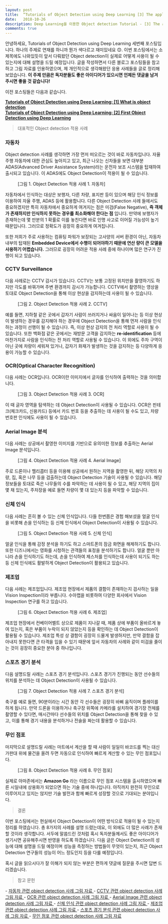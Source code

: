 ```yaml
---
layout: post
title:  “Tutorials of Object Detection using Deep Learning [3] The application of Object Detection”
date:   2018-10-26
description: Deep Learning을 이용한 Object detection Tutorial - [3] The application of Object Detection
comments: true
---
```


안녕하세요, Tutorials of Object Detection using Deep Learning 세번째 포스팅입니다. 
하나의 주제로 연재를 하니까 뭔가 색다르고 재미있네요 😊. 
이번 포스팅에서는 소제목에도 나와있듯이 앞서 다뤄왔던 Object detection이 실제로 어떻게 사용이 될 수 있는지에 대해 설명을 드릴 예정입니다. 
글을 작성하면서 다른 블로그 포스팅들을 참고하고 그림 자료를 인용하였으며, 제 개인적으로 생각해왔던 응용 사례들을 글로 정리해보았습니다.
**이 주제 만큼은 독자분들도 좋은 아이디어가 있으시면 언제든 댓글을 남겨 주시면 좋을 것 같습니다!**

이전 포스팅들은 다음과 같습니다.  

<a href="https://hoya012.github.io/blog/Tutorials-of-Object-Detection-Using-Deep-Learning-what-is-object-detection/" target="_blank"><b> Tutorials of Object Detection using Deep Learning: [1] What is object detection </b></a>  
<a href="https://hoya012.github.io/blog/Tutorials-of-Object-Detection-Using-Deep-Learning-first-object-detection-using-deep-learning/" target="_blank"><b> Tutorials of Object Detection using Deep Learning: [2] First Object Detection using Deep Learning </b></a>

<blockquote> 대표적인 Object detection 적용 사례 </blockquote>

### 자동차

Object detection 사례를 생각하면 가장 먼저 떠오르는 것이 바로 자동차입니다. 
자율주행 자동차에 대한 관심도 높아지고 있고, 최근 나오는 신차들을 보면 대부분 ADAS(Advanced Driver Assistance System)라는 운전자 보조 시스템을 탑재하여 출시되고 있습니다. 
이 ADAS에도 Object Detection이 적용이 될 수 있습니다. 

<figure>
	<img src="{{ '/assets/img/object_detection_third/fig1.PNG' | prepend: site.baseurl }}" alt=""> 
	<figcaption> [그림 1. Object Detection 적용 사례 1. 자동차] </figcaption>
</figure> 

자동차에서 인식하는 대상은 보행자, 다른 차량, 표지판 등이 있으며 해당 인식 정보를 이용하여 자율 주행, ADAS 등에 활용합니다. 
다른 Object Detection 사례 들에서도 중요하겠지만 특히 자동차에서 중요하게 여겨지는 점은 미검(False Negative), **즉 객체가 존재하지만 인식하지 못하는 경우를 최소화해야 한다는 점** 입니다. 
만약에 보행자가 존재하는데 몇 만분의 1 확률로 이를 놓친다면 바로 인명 사고로 이어질 가능성이 높기 때문입니다. 
그러므로 정확도가 굉장히 중요하게 여겨집니다.  

또한 저희가 주로 사용하는 컴퓨팅 파워가 보장되는 고사양의 서버 환경이 아닌, 자동차 내부의 탑재된 **Embedded Device에서 수행이 되어야하기 때문에 연산 량이 큰 모델을 사용하기 어렵습니다.**
그러므로 굉장히 어려운 적용 사례 중에 하나이며 많은 연구가 진행이 되고 있습니다.

### CCTV Surveillance
다음 사례로는 CCTV 감시가 있습니다. 
CCTV는 보통 고정된 위치만을 촬영하기도 하지만 각도를 바꿔가며 주변 환경까지 감시가 가능합니다. 
CCTV에서 촬영하는 영상을 토대로 Object Detection을 통해 이상 현상을 감지하는데 사용이 될 수 있습니다. 

<figure>
	<img src="{{ '/assets/img/object_detection_third/fig2.PNG' | prepend: site.baseurl }}" alt=""> 
	<figcaption> [그림 2. Object Detection 적용 사례 2. CCTV] </figcaption>
</figure> 

예를 들면, 지하철 같은 곳에서 갑자기 사람이 쓰러지거나 싸움이 일어나는 등 이상 현상이 발생하는 경우를 감지해야 하는 경우에 Object Detection을 통해 먼저 사람을 인식하는 과정이 선행이 될 수 있습니다. 
즉, 이상 현상 감지의 전 처리 역할로 사용이 될 수 있습니다. 
또한 백화점 같은 곳에서는 재방문 고객을 감지하는 **re-identification** 등에 마찬가지로 사람을 인식하는 전 처리 역할로 사용될 수 있습니다. 
이 외에도 주차 구역이 아닌 곳에 차량이 세워져 있거나, 갑자기 화재가 발생하는 것을 감지하는 등 다양하게 응용이 가능할 수 있습니다. 

### OCR(Optical Character Recognition)
다음 사례는 OCR입니다. OCR이란 이미지에서 글자를 인식하여 출력하는 것을 의미합니다. 

<figure>
	<img src="{{ '/assets/img/object_detection_third/fig3.PNG' | prepend: site.baseurl }}" alt=""> 
	<figcaption> [그림 3. Object Detection 적용 사례 3. OCR] </figcaption>
</figure> 

이 때 글자 영역을 탐색하는 데 Object Detection이 사용될 수 있습니다. 
OCR은 핀테크(체크카드, 신용카드) 등에서 카드 번호 등을 추출하는 데 사용이 될 수도 있고, 차량 번호판 인식에도 사용이 될 수 있습니다.  

### Aerial Image 분석
다음 사례는 상공에서 촬영한 이미지를 기반으로 유의미한 정보를 추출하는 Aerial Image 분석입니다. 

<figure>
	<img src="{{ '/assets/img/object_detection_third/fig4.PNG' | prepend: site.baseurl }}" alt=""> 
	<figcaption> [그림 4. Object Detection 적용 사례 4. Aerial Image] </figcaption>
</figure> 

주로 드론이나 헬리콥터 등을 이용해 상공에서 원하는 지역을 촬영한 뒤, 해당 지역의 차량, 집, 혹은 나무 등을 검출하는데 Object Detection 기술이 사용될 수 있습니다. 
해당 정보들을 토대로 죽은 나무들의 수를 파악하는 데 사용이 될 수 있고, 해당 지역의 집이 몇 채 있는지, 주차장을 예로 들면 차량이 몇 대 있는지 등을 파악할 수 있습니다.  

### 신체 인식
다음 사례는 흔히 볼 수 있는 신체 인식입니다. 
다들 한번쯤은 경험 해보셨을 얼굴 인식을 비롯해 손을 인식하는 등 신체 인식에서 Object Detection이 사용될 수 있습니다.  

<figure>
	<img src="{{ '/assets/img/object_detection_third/fig5.PNG' | prepend: site.baseurl }}" alt=""> 
	<figcaption> [그림 5. Object Detection 적용 사례 5. 신체 인식] </figcaption>
</figure> 

얼굴 인식을 통해 감정 분석을 하기도 하고 스마트폰의 잠금 화면을 해제하기도 합니다. 
또한 디즈니에서는 영화를 시청하는 관객들의 표정을 분석하기도 합니다. 
얼굴 뿐만 아니라 손을 인식하기도 하는데, 손을 인식하여 제스처를 인식하는데 사용이 되기도 하는 등 신체 인식에도 활발하게 Object Detection이 활용되고 있습니다.

### 제조업
다음 사례는 제조업입니다. 제조업 현장에서 제품의 결함이 존재하는지 검사하는 일을 Vision Inspection이라 부릅니다. 
수아랩을 비롯하여 다양한 회사에서 Vision Inspection 연구를 하고 있습니다.  

<figure>
	<img src="{{ '/assets/img/object_detection_third/fig6.PNG' | prepend: site.baseurl }}" alt=""> 
	<figcaption> [그림 6. Object Detection 적용 사례 6. 제조업] </figcaption>
</figure> 


제조업 현장에서 컨베이어벨트 상으로 제품이 지나갈 때, 제품 상에 부품이 올바르게 놓여 있는지, 혹은 부품이 누락이 되지 않았는지 등을 확인하는 데 Object Detection이 활용될 수 있습니다. 
제조업 특성 상 결함이 굉장히 드물게 발생하지만, 만약 결함을 잡아내지 못한다면 큰 타격을 입을 수 있기 때문에 앞서 자동차의 사례와 같이 미검을 줄이는 것이 굉장히 중요한 분야 중 하나입니다. 

### 스포츠 경기 분석
다음 설명드릴 사례는 스포츠 경기 분석입니다. 
스포츠 경기가 진행되는 동안 선수들의 위치를 분석하는 데 Object Detection이 사용될 수 있습니다.  

<figure>
	<img src="{{ '/assets/img/object_detection_third/fig7.PNG' | prepend: site.baseurl }}" alt=""> 
	<figcaption> [그림 7. Object Detection 적용 사례 7. 스포츠 경기 분석] </figcaption>
</figure> 

축구를 예로 들면, 90분이라는 시간 동안 각 선수들은 굉장히 바삐 움직이며 플레이를 하게 됩니다. 
만약 드론을 이용하거나 축구장 위쪽에 카메라를 설치하여 경기장 전체를 촬영할 수 있다면, 매시간마다 선수들의 위치를 Object Detection을 통해 찾을 수 있고, 이를 통해 경기 내용을 분석하거나 전술을 짜는데 활용할 수 있습니다. 

### 무인 점포
마지막으로 설명드릴 사례는 마트에서 계산을 할 때 사람이 일일이 바코드를 찍는 대신 가판대 위에 물건을 올려 두면 자동으로 인식하여 빠르게 계산할 수 있는 무인 점포입니다. 

<figure>
	<img src="{{ '/assets/img/object_detection_third/fig8.PNG' | prepend: site.baseurl }}" alt=""> 
	<figcaption> [그림 8. Object Detection 적용 사례 8. 무인 점포] </figcaption>
</figure> 

실제로 아마존에서는 **Amazon Go** 라는 이름으로 무인 점포 시스템을 출시하였으며 빠른 시일내에 상용화가 되었으면 하는 기술 중에 하나입니다. 
아직까지 완전히 무인으로 이루어지고 있지는 않지만 기술 발전과 함께 빠르게 성장할 것으로 기대되는 분야입니다. 

<blockquote> 결론 </blockquote>  

이번 포스팅에서는 현실에서 Object Detection이 어떤 방식으로 적용이 될 수 있는지 정리를 하였습니다. 
총 8가지의 사례를 설명 드렸는데요, 이 외에도 더 많은 사례가 존재할 것이라 생각합니다. 
서두에 말씀드린 것처럼 혹시 독자분들께서도 좋은 아이디어가 생기시면 공유해주시면 반영을 하도록 하겠습니다. 
다음 글은 Object Detection의 성능에 대해 설명을 드릴 예정이며 성능을 측정하는 방법들이 무엇이 있는지, 최근 Object Detection 연구들의 성능이 어느 정도인지 등을 다룰 예정입니다.

혹시 글을 읽으시다가 잘 이해가 되지 않는 부분은 편하게 댓글에 질문을 주시면 답변 드리겠습니다.

<blockquote> 참고 문헌 </blockquote>  
- <a href="https://towardsdatascience.com/yolo-v3-object-detection-53fb7d3bfe6b" target="_blank"> 자동차 관련 object detection 사례 그림 자료 </a>
- <a href="https://www.2020cctv.com/security-solutions/video-analytics/" target="_blank"> CCTV 관련 object detection 사례 그림 자료 </a>
- <a href="https://www.pyimagesearch.com/2017/07/17/credit-card-ocr-with-opencv-and-python/" target="_blank"> OCR 관련 object detection 사례 그림 자료 </a>
- <a href="https://tryolabs.com/blog/2017/08/30/object-detection-an-overview-in-the-age-of-deep-learning/" target="_blank"> Aerial Image 관련 object detection 사례 그림 자료 </a>
- <a href="https://medium.com/@klin505/objective-c-image-face-detection-1f634215311c" target="_blank"> 신체 인식 관련 object detection 사례 그림 자료 </a>
- <a href="https://www.bannerengineering.com/sg/en/solutions/part-quality-inspection.html#all" target="_blank"> 제조업 관련 object detection 사례 그림 자료 </a>
- <a href="https://www.researchgate.net/figure/Moving-object-detection-as-Quy-Tram-2014_fig1_2734373" target="_blank"> 스포츠 경기 분석 관련 object detection 사례 그림 자료 </a>
- <a href="https://medium.com/@madanram/you-only-look-once-aaf841df2c7b" target="_blank"> 무인 점포 관련 object detection 사례 그림 자료 </a>
